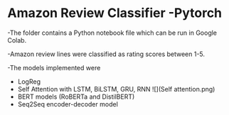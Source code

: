 # Amazon Review Classifier -Pytorch

-The folder contains a Python notebook file which can be run in Google Colab.

-Amazon review lines were classified as rating scores between 1-5.

-The models implemented were
  - LogReg
  - Self Attention with LSTM, BiLSTM, GRU, RNN
![](Self attention.png)
  - BERT models (RoBERTa and DistilBERT)
  - Seq2Seq encoder-decoder model
  

  
  
